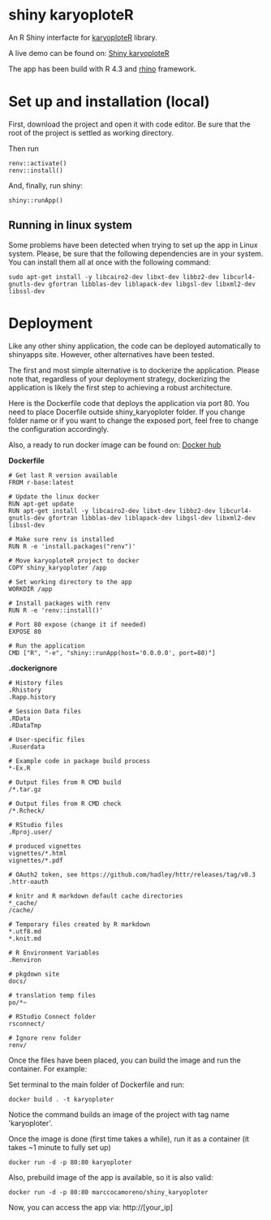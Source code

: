 # shiny karyoploteR

An R Shiny interfacte for <a href="http://bioconductor.org/packages/release/bioc/html/karyoploteR.html#:~:text=karyoploteR%20creates%20karyotype%20plots%20of,coordinates%20into%20the%20plot%20coordinates." target="_blank">karyoploteR</a> library.

A live demo can be found on: <a href="https://mcocam.shinyapps.io/karyo_1/" target="_blank">Shiny karyoploteR</a>

The app has been build with R 4.3 and <a href = "https://appsilon.github.io/rhino/" target = "_blank">rhino</a> framework.

# Set up and installation (local)

First, download the project and open it with code editor. Be sure that the root of the project is settled as working directory.

Then run 
```
renv::activate()
renv::install()
```
  
And, finally, run shiny:
```
shiny::runApp()
```

## Running in linux system

Some problems have been detected when trying to set up the app in Linux system. Please, be sure that the following dependencies are in your system. You can install them all at once with the following command:

```
sudo apt-get install -y libcairo2-dev libxt-dev libbz2-dev libcurl4-gnutls-dev gfortran libblas-dev liblapack-dev libgsl-dev libxml2-dev libssl-dev
```

# Deployment

Like any other shiny application, the code can be deployed automatically to shinyapps site.
However, other alternatives have been tested.

The first and most simple alternative is to dockerize the application. Please note that, regardless of your deployment strategy, dockerizing the application is likely the first step to achieving a robust architecture.

Here is the Dockerfile code that deploys the application via port 80. You need to place Docerfile outside shiny_karyoploter
folder. If you change folder name or if you want to change the exposed port, feel free to change the configuration accordingly.

Also, a ready to run docker image can be found on: <a href = 'https://hub.docker.com/r/marccocamoreno/shiny_karyoploter' target = '_blank'>Docker hub</a>

**Dockerfile**
```
# Get last R version available
FROM r-base:latest

# Update the linux docker
RUN apt-get update
RUN apt-get install -y libcairo2-dev libxt-dev libbz2-dev libcurl4-gnutls-dev gfortran libblas-dev liblapack-dev libgsl-dev libxml2-dev libssl-dev

# Make sure renv is installed
RUN R -e 'install.packages("renv")'

# Move karyoploteR project to docker
COPY shiny_karyoploter /app

# Set working directory to the app
WORKDIR /app

# Install packages with renv
RUN R -e 'renv::install()'

# Port 80 expose (change it if needed)
EXPOSE 80

# Run the application
CMD ["R", "-e", "shiny::runApp(host='0.0.0.0', port=80)"]
```

**.dockerignore**
```
# History files
.Rhistory
.Rapp.history

# Session Data files
.RData
.RDataTmp

# User-specific files
.Ruserdata

# Example code in package build process
*-Ex.R

# Output files from R CMD build
/*.tar.gz

# Output files from R CMD check
/*.Rcheck/

# RStudio files
.Rproj.user/

# produced vignettes
vignettes/*.html
vignettes/*.pdf

# OAuth2 token, see https://github.com/hadley/httr/releases/tag/v0.3
.httr-oauth

# knitr and R markdown default cache directories
*_cache/
/cache/

# Temporary files created by R markdown
*.utf8.md
*.knit.md

# R Environment Variables
.Renviron

# pkgdown site
docs/

# translation temp files
po/*~

# RStudio Connect folder
rsconnect/

# Ignore renv folder
renv/
```

Once the files have been placed, you can build the image and run the container. For example:

Set terminal to the main folder of Dockerfile and run:
```
docker build . -t karyoploter
```
Notice the command builds an image of the project with tag name 'karyoploter'.

Once the image is done (first time takes a while), run it as a container (it takes ~1 minute to fully set up)
```
docker run -d -p 80:80 karyoploter
```
Also, prebuild image of the app is available, so it is also valid:
```
docker run -d -p 80:80 marccocamoreno/shiny_karyoploter
```

Now, you can access the app via: http://[your_ip]
